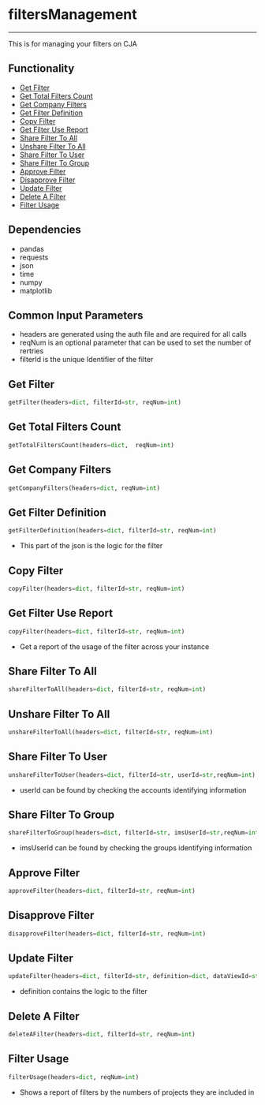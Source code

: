 # filtersManagement
-----------------------
This is for managing your filters on CJA

## Functionality
* [Get Filter](https://github.com/jaytmii/py2AdobeDocs/blob/main/docs/filtersMangement.md#get-filter)
* [Get Total Filters Count](https://github.com/jaytmii/py2AdobeDocs/blob/main/docs/filtersMangement.md#get-total-filters-count)
* [Get Company Filters](https://github.com/jaytmii/py2AdobeDocs/blob/main/docs/filtersMangement.md#get-company-filters)
* [Get Filter Definition](https://github.com/jaytmii/py2AdobeDocs/blob/main/docs/filtersMangement.md#get-filter-definition)
* [Copy Filter](https://github.com/jaytmii/py2AdobeDocs/blob/main/docs/filtersMangement.md#copy-filter)
* [Get Filter Use Report](https://github.com/jaytmii/py2AdobeDocs/blob/main/docs/filtersMangement.md#get-filter-use-report)
* [Share Filter To All](https://github.com/jaytmii/py2AdobeDocs/blob/main/docs/filtersMangement.md#share-filter-to-all)
* [Unshare Filter To All](https://github.com/jaytmii/py2AdobeDocs/blob/main/docs/filtersMangement.md#unshare-filter-to-all)
* [Share Filter To User](https://github.com/jaytmii/py2AdobeDocs/blob/main/docs/filtersMangement.md#share-filter-to-user)
* [Share Filter To Group](https://github.com/jaytmii/py2AdobeDocs/blob/main/docs/filtersMangement.md#share-filter-to-group)
* [Approve Filter](https://github.com/jaytmii/py2AdobeDocs/blob/main/docs/filtersMangement.md#approve-filter)
* [Disapprove Filter](https://github.com/jaytmii/py2AdobeDocs/blob/main/docs/filtersMangement.md#disapprove-filter)
* [Update Filter](https://github.com/jaytmii/py2AdobeDocs/blob/main/docs/filtersMangement.md#update-filter)
* [Delete A Filter](https://github.com/jaytmii/py2AdobeDocs/blob/main/docs/filtersMangement.md#delete-a-filter)
* [Filter Usage](https://github.com/jaytmii/py2AdobeDocs/blob/main/docs/filtersMangement.md#filter-usage)


## Dependencies
* pandas
* requests
* json
* time
* numpy
* matplotlib


## Common Input Parameters
* headers are generated using the auth file and are required for all calls
* reqNum is an optional parameter that can be used to set the number of rertries
* filterId is the unique Identifier of the filter

## Get Filter
```python
getFilter(headers=dict, filterId=str, reqNum=int)
```

## Get Total Filters Count
```python
getTotalFiltersCount(headers=dict,  reqNum=int)
```

## Get Company Filters
```python
getCompanyFilters(headers=dict, reqNum=int)
```

## Get Filter Definition
```python
getFilterDefinition(headers=dict, filterId=str, reqNum=int)
```
* This part of the json is the logic for the filter

## Copy Filter
```python
copyFilter(headers=dict, filterId=str, reqNum=int)
```

## Get Filter Use Report
```python
copyFilter(headers=dict, filterId=str, reqNum=int)
```
* Get a report of the usage of the filter across your instance

## Share Filter To All
```python
shareFilterToAll(headers=dict, filterId=str, reqNum=int)
```

## Unshare Filter To All
```python
unshareFilterToAll(headers=dict, filterId=str, reqNum=int)
```

## Share Filter To User
```python
unshareFilterToUser(headers=dict, filterId=str, userId=str,reqNum=int)
```
* userId can be found by checking the accounts identifying information

## Share Filter To Group
```python
shareFilterToGroup(headers=dict, filterId=str, imsUserId=str,reqNum=int)
```
* imsUserId can be found by checking the groups identifying information

## Approve Filter
```python
approveFilter(headers=dict, filterId=str, reqNum=int)
```

## Disapprove Filter
```python
disapproveFilter(headers=dict, filterId=str, reqNum=int)
```

## Update Filter
```python
updateFilter(headers=dict, filterId=str, definition=dict, dataViewId=str, reqNum=int)
```
* definition contains the logic to the filter

## Delete A Filter
```python
deleteAFilter(headers=dict, filterId=str, reqNum=int)
```

## Filter Usage
```python
filterUsage(headers=dict, reqNum=int)
```
* Shows a report of filters by the numbers of projects they are included in